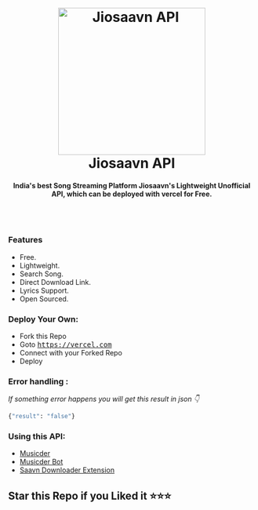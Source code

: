 <h1 align="center">
  <br>
 <img src="https://telegra.ph/file/3f4ec4d689573bd4de154.png" alt="Jiosaavn API" width="300">
  <br>
Jiosaavn API
<br>
</h1>

<h4 align="center">India's best Song Streaming Platform Jiosaavn's Lightweight Unofficial API, which can be deployed with vercel for Free.</h4>

<br>
<br>


### Features
- Free.
- Lightweight.
- Search Song.
- Direct Download Link.
- Lyrics Support.
- Open Sourced.

### Deploy Your Own:
- Fork this Repo
- Goto <tt>https://vercel.com</tt>
- Connect with your Forked Repo
- Deploy
### Error handling :
*If something error happens you will get this result in json 👇*

```bash
{"result": "false"}
```


### Using this API:
- [Musicder](https://github.com/cachecleanerjeet/Musicder "Musicder")
- [Musicder Bot](https://t.me/musicder_bot "Musicder Bot")
- [Saavn Downloader Extension](https://github.com/naqushab/saavn-downloader-extension "saavn-downloader-extension")

## Star this Repo if you Liked it ⭐⭐⭐
